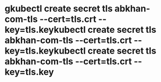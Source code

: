 # gkubectl create secret tls abkhan-com-tls --cert=tls.crt --key=tls.keykubectl create secret tls abkhan-com-tls --cert=tls.crt --key=tls.keykubectl create secret tls abkhan-com-tls --cert=tls.crt --key=tls.key